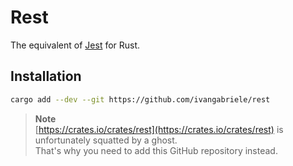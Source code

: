 # Rest

The equivalent of [Jest](https://jestjs.io) for Rust.

## Installation

```sh
cargo add --dev --git https://github.com/ivangabriele/rest
```

> **Note**<br>
> [https://crates.io/crates/rest](https://crates.io/crates/rest) is unfortunately squatted by a ghost.<br>
> That's why you need to add this GitHub repository instead.
